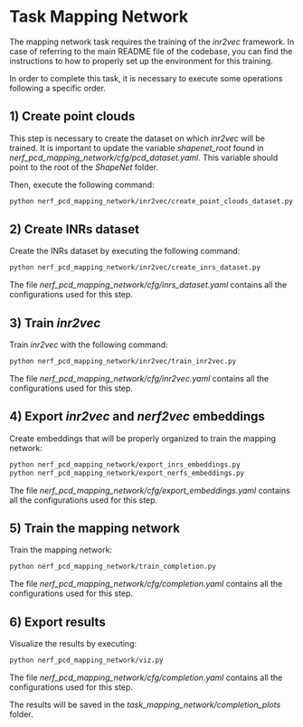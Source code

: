 # Task Mapping Network
The mapping network task requires the training of the *inr2vec* framework. In case of referring to the main README file of the codebase, you can find the instructions to how to properly set up the environment for this training. 

In order to complete this task, it is necessary to execute some operations following a specific order.

## 1) Create point clouds
This step is necessary to create the dataset on which *inr2vec* will be trained. It is important to update the variable *shapenet_root* found in *nerf_pcd_mapping_network/cfg/pcd_dataset.yaml*. This variable should point to the root of the *ShapeNet* folder.

Then, execute the following command:
```bash
python nerf_pcd_mapping_network/inr2vec/create_point_clouds_dataset.py 
```

## 2) Create INRs dataset
Create the INRs dataset by executing the following command:
```bash
python nerf_pcd_mapping_network/inr2vec/create_inrs_dataset.py
```
The file *nerf_pcd_mapping_network/cfg/inrs_dataset.yaml* contains all the configurations used for this step.

## 3) Train *inr2vec*
Train *inr2vec* with the following command:
```bash
python nerf_pcd_mapping_network/inr2vec/train_inr2vec.py
```
The file *nerf_pcd_mapping_network/cfg/inr2vec.yaml* contains all the configurations used for this step.

## 4) Export *inr2vec* and *nerf2vec* embeddings
Create embeddings that will be properly organized to train the mapping network:
```bash
python nerf_pcd_mapping_network/export_inrs_embeddings.py
python nerf_pcd_mapping_network/export_nerfs_embeddings.py
```

The file *nerf_pcd_mapping_network/cfg/export_embeddings.yaml* contains all the configurations used for this step.

## 5) Train the mapping network
Train the mapping network:
```bash
python nerf_pcd_mapping_network/train_completion.py
```
The file *nerf_pcd_mapping_network/cfg/completion.yaml* contains all the configurations used for this step.


## 6) Export results
Visualize the results by executing:
```bash
python nerf_pcd_mapping_network/viz.py
```
The file *nerf_pcd_mapping_network/cfg/completion.yaml* contains all the configurations used for this step.

The results will be saved in the *task_mapping_network/completion_plots* folder.

